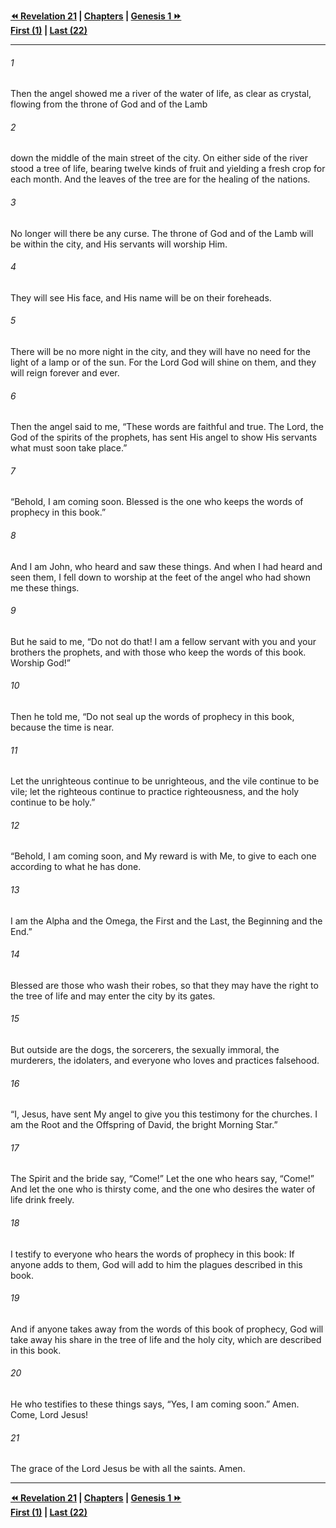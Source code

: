   
**[⏪ Revelation 21](./Revelation%2021.md) | [Chapters](./_index.md) | [Genesis 1 ⏩](../44.01%20Genesis/Genesis%201.md)**  
**[First (1)](./Revelation%201.md) | [Last (22)](Revelation%2022.md)**  
  
---  
  
###### 1  
Then the angel showed me a river of the water of life, as clear as crystal, flowing from the throne of God and of the Lamb  
  
###### 2  
down the middle of the main street of the city. On either side of the river stood a tree of life, bearing twelve kinds of fruit and yielding a fresh crop for each month. And the leaves of the tree are for the healing of the nations.  
  
###### 3  
No longer will there be any curse. The throne of God and of the Lamb will be within the city, and His servants will worship Him.  
  
###### 4  
They will see His face, and His name will be on their foreheads.  
  
###### 5  
There will be no more night in the city, and they will have no need for the light of a lamp or of the sun. For the Lord God will shine on them, and they will reign forever and ever.  
  
###### 6  
Then the angel said to me, “These words are faithful and true. The Lord, the God of the spirits of the prophets, has sent His angel to show His servants what must soon take place.”  
  
###### 7  
“Behold, I am coming soon. Blessed is the one who keeps the words of prophecy in this book.”  
  
###### 8  
And I am John, who heard and saw these things. And when I had heard and seen them, I fell down to worship at the feet of the angel who had shown me these things.  
  
###### 9  
But he said to me, “Do not do that! I am a fellow servant with you and your brothers the prophets, and with those who keep the words of this book. Worship God!”  
  
###### 10  
Then he told me, “Do not seal up the words of prophecy in this book, because the time is near.  
  
###### 11  
Let the unrighteous continue to be unrighteous, and the vile continue to be vile; let the righteous continue to practice righteousness, and the holy continue to be holy.”  
  
###### 12  
“Behold, I am coming soon, and My reward is with Me, to give to each one according to what he has done.  
  
###### 13  
I am the Alpha and the Omega, the First and the Last, the Beginning and the End.”  
  
###### 14  
Blessed are those who wash their robes, so that they may have the right to the tree of life and may enter the city by its gates.  
  
###### 15  
But outside are the dogs, the sorcerers, the sexually immoral, the murderers, the idolaters, and everyone who loves and practices falsehood.  
  
###### 16  
“I, Jesus, have sent My angel to give you this testimony for the churches. I am the Root and the Offspring of David, the bright Morning Star.”  
  
###### 17  
The Spirit and the bride say, “Come!” Let the one who hears say, “Come!” And let the one who is thirsty come, and the one who desires the water of life drink freely.  
  
###### 18  
I testify to everyone who hears the words of prophecy in this book: If anyone adds to them, God will add to him the plagues described in this book.  
  
###### 19  
And if anyone takes away from the words of this book of prophecy, God will take away his share in the tree of life and the holy city, which are described in this book.  
  
###### 20  
He who testifies to these things says, “Yes, I am coming soon.” Amen. Come, Lord Jesus!  
  
###### 21  
The grace of the Lord Jesus be with all the saints. Amen.  
  
  
---  
  
**[⏪ Revelation 21](./Revelation%2021.md) | [Chapters](./_index.md) | [Genesis 1 ⏩](../44.01%20Genesis/Genesis%201.md)**  
**[First (1)](./Revelation%201.md) | [Last (22)](Revelation%2022.md)**  
  
